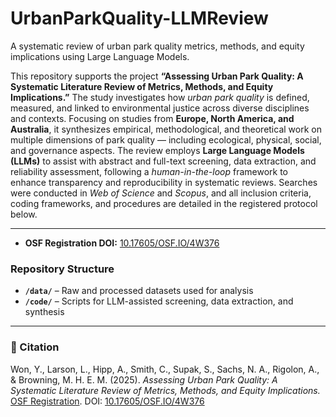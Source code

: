 # UrbanParkQuality-LLMReview
A systematic review of urban park quality metrics, methods, and equity implications using Large Language Models.

This repository supports the project **“Assessing Urban Park Quality: A Systematic Literature Review of Metrics, Methods, and Equity Implications.”** The study investigates how *urban park quality* is defined, measured, and linked to environmental justice across diverse disciplines and contexts. Focusing on studies from **Europe, North America, and Australia**, it synthesizes empirical, methodological, and theoretical work on multiple dimensions of park quality — including ecological, physical, social, and governance aspects. The review employs **Large Language Models (LLMs)** to assist with abstract and full-text screening, data extraction, and reliability assessment, following a *human-in-the-loop* framework to enhance transparency and reproducibility in systematic reviews. Searches were conducted in *Web of Science* and *Scopus*, and all inclusion criteria, coding frameworks, and procedures are detailed in the registered protocol below.

---
- **OSF Registration DOI:** [10.17605/OSF.IO/4W376](https://doi.org/10.17605/OSF.IO/4W376)  

### Repository Structure
- **`/data/`** – Raw and processed datasets used for analysis  
- **`/code/`** – Scripts for LLM-assisted screening, data extraction, and synthesis  

---

### 📘 Citation

Won, Y., Larson, L., Hipp, A., Smith, C., Supak, S., Sachs, N. A., Rigolon, A., & Browning, M. H. E. M. (2025). *Assessing Urban Park Quality: A Systematic Literature Review of Metrics, Methods, and Equity Implications.* [OSF Registration](https://osf.io/4w376). DOI: [10.17605/OSF.IO/4W376](https://doi.org/10.17605/OSF.IO/4W376)
